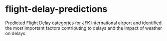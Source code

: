 # flight-delay-predictions
Predicted Flight Delay categories for JFK international airport and identified the most important factors contributing to delays and the impact of weather on delays.
